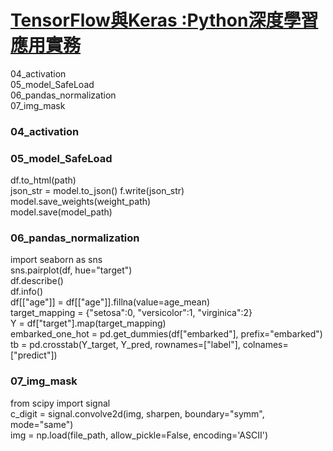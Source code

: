 
# [TensorFlow與Keras :Python深度學習應用實務](https://www.flag.com.tw/books/product/F9744)  


04_activation  
05_model_SafeLoad  
06_pandas_normalization  
07_img_mask  


### 04_activation  
### 05_model_SafeLoad
df.to_html(path)  
json_str = model.to_json()  f.write(json_str)  
model.save_weights(weight_path)  
model.save(model_path)  
### 06_pandas_normalization
import seaborn as sns  
sns.pairplot(df, hue="target")  
df.describe()  
df.info()  
df[["age"]] = df[["age"]].fillna(value=age_mean)  
target_mapping = {"setosa":0, "versicolor":1, "virginica":2}  
Y = df["target"].map(target_mapping)  
embarked_one_hot = pd.get_dummies(df["embarked"], prefix="embarked")  
tb = pd.crosstab(Y_target, Y_pred, rownames=["label"], colnames=["predict"])   
### 07_img_mask
from scipy import signal  
c_digit = signal.convolve2d(img, sharpen, boundary="symm", mode="same")  
img = np.load(file_path, allow_pickle=False, encoding='ASCII')  






